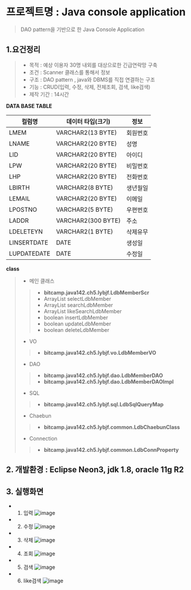 # 프로젝트명 : **Java console application**
> DAO pattern을 기반으로 한 Java Console Application

## 1.요건정리
> - 목적 :  예상 이용자 30명 내외를 대상으로한 긴급연락망 구축
> - 조건 : Scanner 클래스를 통해서 정보 
> - 구조 : DAO pattern , java와 DBMS를 직접 연결하는 구조
> - 기능 : CRUD(입력, 수정, 삭제, 전체조회, 검색, like검색)
> - 제작 기간 : 14시간

**DATA BASE TABLE**

컬럼명				|	데이터 타입(크기)		|	정보
----- 				|	--------							|	---
LMEM				|	VARCHAR2(13 BYTE)	|	회원번호
LNAME			|	VARCHAR2(20 BYTE)	|	성명
LID					|	VARCHAR2(20 BYTE)	|	아이디
LPW					|	VARCHAR2(20 BYTE)	|	비밀번호
LHP					|	VARCHAR2(20 BYTE)	|	전화번호
LBIRTH			|	VARCHAR2(8 BYTE)		|	생년월일
LEMAIL			|	VARCHAR2(20 BYTE)	|	이메일
LPOSTNO		|	VARCHAR2(5 BYTE) 	|	우편번호
LADDR				|	VARCHAR2(300 BYTE)	|	주소
LDELETEYN		|	VARCHAR2(1 BYTE)		|	삭제유무
LINSERTDATE	|	DATE							|	생성일
LUPDATEDATE	|	DATE							|	수정일


**class**
> - 메인 클래스
>> -  **bitcamp.java142.ch5.lybjf.LdbMemberScr**
>> -  ArrayList<LdbMemberVO> selectLdbMember
>> - ArrayList<LdbMemberVO> searchLdbMember
>> - ArrayList<LdbMemberVO> likeSearchLdbMember
>> - boolean insertLdbMember
>> - boolean updateLdbMember
>> - boolean deleteLdbMember
> - VO
>> - **bitcamp.java142.ch5.lybjf.vo.LdbMemberVO**
> - DAO
>> - **bitcamp.java142.ch5.lybjf.dao.LdbMemberDAO**
>> - **bitcamp.java142.ch5.lybjf.dao.LdbMemberDAOImpl**
> - SQL
>> - **bitcamp.java142.ch5.lybjf.sql.LdbSqlQueryMap**
> - Chaebun
>> - **bitcamp.java142.ch5.lybjf.common.LdbChaebunClass**
> - Connection
>> - **bitcamp.java142.ch5.lybjf.common.LdbConnProperty**

## 2. 개발환경 : Eclipse Neon3, jdk 1.8, oracle 11g R2

## 3. 실행화면
- 1. 입력
![image](https://user-images.githubusercontent.com/62315622/83327039-e1d68700-a2b3-11ea-84f3-95bbae4428d8.png)

- 2. 수정
![image](https://user-images.githubusercontent.com/62315622/83327067-15b1ac80-a2b4-11ea-97f9-518df78b91f0.png)

- 3. 삭제
![image](https://user-images.githubusercontent.com/62315622/83326199-dcc20980-a2ac-11ea-8711-95915c4f5b42.png)


- 4. 조회
![image](https://user-images.githubusercontent.com/62315622/83326060-fdd62a80-a2ab-11ea-9704-4a1effd7ce49.png)


- 5. 검색
![image](https://user-images.githubusercontent.com/62315622/83327120-8ce74080-a2b4-11ea-880c-bc8a9651eaeb.png)


- 6. like검색
![image](https://user-images.githubusercontent.com/62315622/83327129-aab4a580-a2b4-11ea-8bcf-8d159d532c4c.png)

